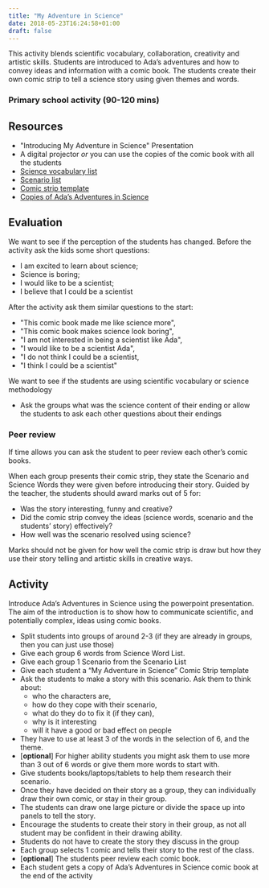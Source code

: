 ```yaml
---
title: "My Adventure in Science"
date: 2018-05-23T16:24:58+01:00
draft: false
---
```


This activity blends scientific vocabulary, collaboration, creativity and artistic skills. Students are introduced to Ada’s adventures and how to convey ideas and information with a comic book. The students create their own comic strip to tell a science story using given themes and words.

<!--more-->

### Primary school activity (90-120 mins)

## Resources

- "Introducing My Adventure in Science" Presentation
- A digital projector *or* you can use the copies of the comic book with all the students
- [Science vocabulary list](/activity/science_word_list.pdf)
- [Scenario list](/activity/scenario_list.pdf)
- [Comic strip template](/activity/Ada_My_Adventure_in_Science.pdf)
- [Copies of Ada’s Adventures in Science](/comics/)

## Evaluation

We want to see if the perception of the students has changed. Before the activity ask the kids some short questions:

- I am excited to learn about science;
- Science is boring;
- I would like to be a scientist;
- I believe that I could be a scientist

After the activity ask them similar questions to the start:

- "This comic book made me like science more",
- "This comic book makes science look boring",
- "I am not interested in being a scientist like Ada",
- "I would like to be a scientist Ada",
- "I do not think I could be a scientist,
- "I think I could be a scientist"

We want to see if the students are using scientific vocabulary or science methodology
- Ask the groups what was the science content of their ending or allow the students to ask each other questions about their endings

### Peer review
If time allows you can ask the student to peer review each other’s comic books.

When each group presents their comic strip, they state the Scenario and Science Words they were given before introducing their story.
Guided by the teacher, the students should award marks out of 5 for:

- Was the story interesting, funny and creative?
- Did the comic strip convey the ideas (science words, scenario and the students’ story) effectively?
- How well was the scenario resolved using science?

Marks should not be given for how well the comic strip is draw but how they use their story telling and artistic skills in creative ways.

## Activity

Introduce Ada’s Adventures in Science using the powerpoint presentation. The aim of the introduction is to show how to communicate scientific, and potentially complex, ideas using comic books.

- Split students into groups of around 2-3 (if they are already in groups, then you can just use those)
- Give each group 6 words from Science Word List.
- Give each group 1 Scenario from the Scenario List
- Give each student a “My Adventure in Science” Comic Strip template
- Ask the students to make a story with this scenario. Ask them to think about:
  - who the characters are,
  - how do they cope with their scenario,
  - what do they do to fix it (if they can),
  - why is it interesting
  - will it have a good or bad effect on people
- They have to use at least 3 of the words in the selection of 6, and the theme.
- [**optional**] For higher ability students you might ask them to use more than 3 out of 6 words or give them more words to start with.
- Give students books/laptops/tablets to help them research their scenario.
- Once they have decided on their story as a group, they can individually draw their own comic, or stay in their group.
- The students can draw one large picture or divide the space up into panels to tell the story.
- Encourage the students to create their story in their group, as not all student may be confident in their drawing ability.
- Students do not have to create the story they discuss in the group
- Each group selects 1 comic and tells their story to the rest of the class.
- [**optional**] The students peer review each comic book.
- Each student gets a copy of Ada’s Adventures in Science comic book at the end of the activity
